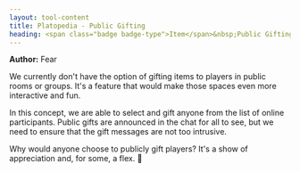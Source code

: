 ```yaml
---
layout: tool-content
title: Platopedia - Public Gifting
heading: <span class="badge badge-type">Item</span>&nbsp;Public Gifting
---
```


<div class="linebreak"></div>

**Author:** Fear

We currently don't have the option of gifting items to players in public rooms or groups. It's a feature that would make those spaces even more interactive and fun. 

In this concept, we are able to select and gift anyone from the list of online participants. Public gifts are announced in the chat for all to see, but we need to ensure that the gift messages are not too intrusive.

Why would anyone choose to publicly gift players? It's a show of appreciation and, for some, a flex. &#129297;

<div class="linebreak"></div>

<div class="content-image" data-url="/docs/assets/images/concepts/publicgifting.png" data-width="600px" data-label=""></div>

<div class="linebreak"></div>